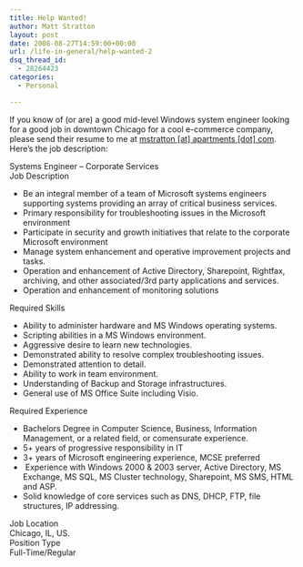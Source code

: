 ```yaml
---
title: Help Wanted!
author: Matt Stratton
layout: post
date: 2008-08-27T14:59:00+00:00
url: /life-in-general/help-wanted-2
dsq_thread_id:
  - 28264423
categories:
  - Personal

---
```

If you know of (or are) a good mid-level Windows system engineer looking for a good job in downtown Chicago for a cool e-commerce company, please send their resume to me at [mstratton [at] apartments [dot] com][1]. Here&#8217;s the job description:

<div class="cssDspJobTitle">
  Systems Engineer &#8211; Corporate Services
</div>

<div class="cssDspJobHead">
  Job Description
</div>

<div class="cssDspJobBody">
  <ul>
    <li>
      Be an integral member of a team of Microsoft systems engineers supporting systems providing an array of critical business services.
    </li>
    <li>
      Primary responsibility for troubleshooting issues in the Microsoft environment
    </li>
    <li>
      Participate in security and growth initiatives that relate to the corporate Microsoft environment
    </li>
    <li>
      Manage system enhancement and operative improvement projects and tasks.
    </li>
    <li>
      Operation and enhancement of Active Directory, Sharepoint, Rightfax, archiving, and other associated/3rd party applications and services.
    </li>
    <li>
      Operation and enhancement of monitoring solutions
    </li>
  </ul>
</div>

<div class="cssDspJobHead">
  Required Skills
</div>

<div class="cssDspJobBody">
  <ul>
    <li>
      Ability to administer hardware and MS Windows operating systems.
    </li>
    <li>
      Scripting abilities in a MS Windows environment.
    </li>
    <li>
      Aggressive desire to learn new technologies.
    </li>
    <li>
      Demonstrated ability to resolve complex troubleshooting issues.
    </li>
    <li>
      Demonstrated attention to detail.
    </li>
    <li>
      Ability to work in team environment.
    </li>
    <li>
      Understanding of Backup and Storage infrastructures.
    </li>
    <li>
      General use of MS Office Suite including Visio.
    </li>
  </ul>
</div>

<div class="cssDspJobHead">
  Required Experience
</div>

<div class="cssDspJobBody">
  <ul>
    <li>
      Bachelors Degree in Computer Science, Business, Information Management, or a related field, or comensurate experience.
    </li>
    <li>
      5+ years of progressive responsibility in IT
    </li>
    <li>
      3+ years of Microsoft engineering experience, MCSE preferred
    </li>
    <li>
      &nbsp;Experience with Windows 2000 & 2003 server, Active Directory, MS Exchange, MS SQL, MS Cluster technology, Sharepoint, MS SMS, HTML and ASP.
    </li>
    <li>
      Solid knowledge of core services such as DNS, DHCP, FTP, file structures, IP addressing.
    </li>
  </ul>
</div>

<div class="cssDspJobHead">
  Job Location
</div>

<div class="cssDspJobBody">
  Chicago, IL, US.
</div>

<div class="cssDspJobHead">
  Position Type
</div>

<div class="cssDspJobBody">
  Full-Time/Regular
</div>

 [1]: javascript:DeCryptX('2o1t0t3u0a3w2v0o1o1A1b3s1b3u1u1n3h1o0t2u1/1d2q2o')